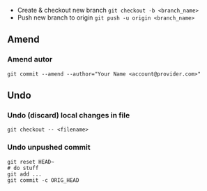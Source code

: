 * Create & checkout new branch `git checkout -b <branch_name>`
* Push new branch to origin `git push -u origin <branch_name>`

## Amend
### Amend autor
`git commit --amend --author="Your Name <account@provider.com>"`

## Undo
### Undo (discard) local changes in file
`git checkout -- <filename>`

### Undo unpushed commit
```
git reset HEAD~
# do stuff
git add ...
git commit -c ORIG_HEAD
```
